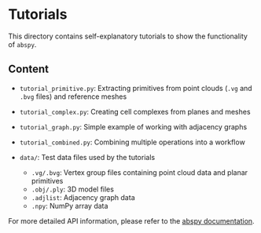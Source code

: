 # Tutorials

This directory contains self-explanatory tutorials to show the functionality of `abspy`.

## Content

- `tutorial_primitive.py`: Extracting primitives from point clouds (`.vg` and `.bvg` files) and reference meshes
- `tutorial_complex.py`: Creating cell complexes from planes and meshes
- `tutorial_graph.py`: Simple example of working with adjacency graphs
- `tutorial_combined.py`: Combining multiple operations into a workflow

- `data/`: Test data files used by the tutorials
    - `.vg/.bvg`: Vertex group files containing point cloud data and planar primitives
    - `.obj/.ply`: 3D model files
    - `.adjlist`: Adjacency graph data
    - `.npy`: NumPy array data

For more detailed API information, please refer to the [abspy documentation](https://abspy.readthedocs.io/en/latest/api.html).
